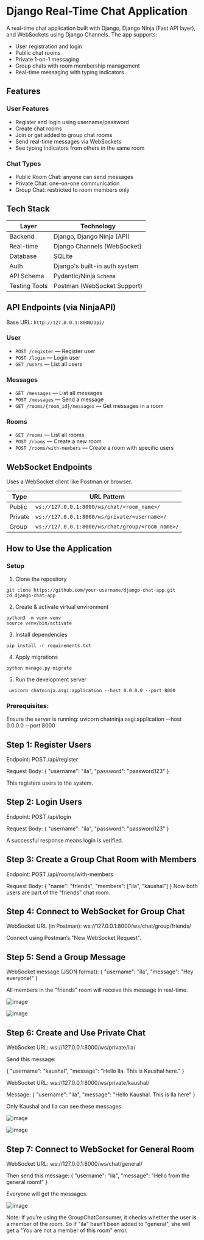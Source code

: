 # Django Real-Time Chat Application

A real-time chat application built with Django, Django Ninja (Fast API layer), and WebSockets using Django Channels. The app supports:

- User registration and login
- Public chat rooms
- Private 1-on-1 messaging
- Group chats with room membership management
- Real-time messaging with typing indicators
  

## Features

### User Features
- Register and login using username/password
- Create chat rooms
- Join or get added to group chat rooms
- Send real-time messages via WebSockets
- See typing indicators from others in the same room

### Chat Types
- Public Room Chat: anyone can send messages
- Private Chat: one-on-one communication
- Group Chat: restricted to room members only
  

## Tech Stack

| Layer         | Technology                 |
|---------------|-----------------------------|
| Backend       | Django, Django Ninja (API) |
| Real-time     | Django Channels (WebSocket) |
| Database      | SQLite |
| Auth          | Django's built-in auth system |
| API Schema    | Pydantic/Ninja `Schema` |
| Testing Tools | Postman (WebSocket Support) |


## API Endpoints (via NinjaAPI)

Base URL: `http://127.0.0.1:8000/api/`

### User
- `POST /register` — Register user  
- `POST /login` — Login user  
- `GET /users` — List all users  

### Messages
- `GET /messages` — List all messages  
- `POST /messages` — Send a message  
- `GET /rooms/{room_id}/messages` — Get messages in a room  

### Rooms
- `GET /rooms` — List all rooms  
- `POST /rooms` — Create a new room  
- `POST /rooms/with-members` — Create a room with specific users  

## WebSocket Endpoints

Uses a WebSocket client like Postman or browser.

| Type     | URL Pattern                                    |
|----------|------------------------------------------------|
| Public   | `ws://127.0.0.1:8000/ws/chat/<room_name>/`     |
| Private  | `ws://127.0.0.1:8000/ws/private/<username>/`   |
| Group    | `ws://127.0.0.1:8000/ws/chat/group/<room_name>/` |


## How to Use the Application

### Setup

1. Clone the repository
```
git clone https://github.com/your-username/django-chat-app.git
cd django-chat-app
```
2. Create & activate virtual environment
```
python3 -m venv venv
source venv/bin/activate
```
3. Install dependencies
```
pip install -r requirements.txt
```
4. Apply migrations
```
python manage.py migrate
```
5. Run the development server
```
 uvicorn chatninja.asgi:application --host 0.0.0.0 --port 8000
```

### Prerequisites:

Ensure the server is running:
 uvicorn chatninja.asgi:application --host 0.0.0.0 --port 8000

## Step 1: Register Users

Endpoint: POST /api/register

Request Body:
{
  "username": "ila",
  "password": "password123"
}

This registers users to the system.

## Step 2: Login Users

Endpoint: POST /api/login

Request Body:
{
  "username": "ila",
  "password": "password123"
}

A successful response means login is verified.

## Step 3: Create a Group Chat Room with Members

Endpoint: POST /api/rooms/with-members

Request Body:
{
  "name": "friends",
  "members": ["ila", "kaushal"]
}
Now both users are part of the "friends" chat room.


## Step 4: Connect to WebSocket for Group Chat

WebSocket URL (in Postman):
ws://127.0.0.1:8000/ws/chat/group/friends/

Connect using Postman’s "New WebSocket Request".

## Step 5: Send a Group Message

WebSocket message (JSON format):
{
  "username": "ila",
  "message": "Hey everyone!"
}

All members in the "friends" room will receive this message in real-time.

![image](https://github.com/user-attachments/assets/2d4c71f4-12dc-4820-ac78-c8032a886465)

![image](https://github.com/user-attachments/assets/477de579-10a8-413d-bdc8-e564eeb5411c)


## Step 6: Create and Use Private Chat

WebSocket URL:
ws://127.0.0.1:8000/ws/private/ila/

Send this message:

{
  "username": "kaushal",
  "message": "Hello Ila. This is Kaushal here."
}

WebSocket URL:
ws://127.0.0.1:8000/ws/private/kaushal/

Message:
{
  "username": "ila",
  "message": "Hello Kaushal. This is Ila here"
}

Only Kaushal and Ila can see these messages.

![image](https://github.com/user-attachments/assets/db27773a-e128-4132-9f15-9d4da605fa5b)

![image](https://github.com/user-attachments/assets/7854a353-7e2d-4970-a1ca-ed8f9756470b)

## Step 7: Connect to WebSocket for General Room

WebSocket URL:
ws://127.0.0.1:8000/ws/chat/general/

Then send this message:
{
  "username": "ila",
  "message": "Hello from the general room!"
}

Everyone will get the messages.

![image](https://github.com/user-attachments/assets/117814fc-3ab3-420d-b048-5f3325366a24)

Note: If you’re using the GroupChatConsumer, it checks whether the user is a member of the room. So if "ila" hasn’t been added to "general", she will get a "You are not a member of this room" error.

